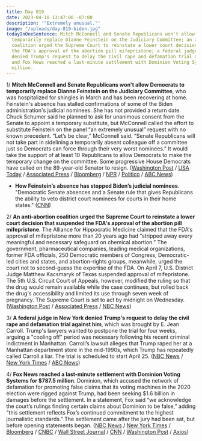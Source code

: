 ```yaml
---
title: Day 819
date: 2023-04-18 13:47:00 -07:00
description: '"Extremely unusual."'
image: "/uploads/day-819-biden.jpg"
todayInOneSentence: Mitch McConnell and Senate Republicans won't allow Democrats to
  temporarily replace Dianne Feinstein on the Judiciary Committee; an anti-abortion
  coalition urged the Supreme Court to reinstate a lower court decision that suspended
  the FDA's approval of the abortion pill mifepristone; a federal judge in New York
  denied Trump's request to delay the civil rape and defamation trial against him;
  and Fox News reached a last-minute settlement with Dominion Voting Systems for $787.5
  million.
---
```


1/ **Mitch McConnell and Senate Republicans won't allow Democrats to temporarily replace Dianne Feinstein on the Judiciary Committee**, who was hospitalized for shingles in March and has been recovering at home. Feinstein's absence has stalled confirmations of some of the Biden administration's judicial nominees. She has not provided a return date. Chuck Schumer said he planned to ask for unanimous consent from the Senate to appoint a temporary substitute, but McConnell called the effort to substitute Feinstein on the panel “an extremely unusual” request with no known precedent. “Let’s be clear,” McConnell said. “Senate Republicans will not take part in sidelining a temporarily absent colleague off a committee just so Democrats can force through their very worst nominees.” It would take the support of at least 10 Republicans to allow Democrats to make the temporary change on the committee. Some progressive House Democrats have called on the 89-year-old Senator to resign. ([Washington Post](https://www.washingtonpost.com/politics/2023/04/18/mcconnell-feinstein-replace-judiciary-committee/) / [USA Today](https://www.usatoday.com/story/news/politics/2023/04/18/mcconnell-will-not-temporarily-replace-feinstein/11688020002/) / [Associated Press](https://apnews.com/article/feinstein-mcconnell-judiciary-temporary-replacement-66d8a1614e962ccfb7c9252c0ccf2a96) / [Bloomberg](https://www.bloomberg.com/news/articles/2023-04-18/mitch-mcconnell-opposes-replacing-ailing-dianne-feinstein-on-senate-judiciary?sref=MIBMEEoj) / [NPR](https://www.npr.org/2023/04/18/1170624504/mcconnell-says-republicans-will-block-effort-to-replace-feinstein-on-judiciary-p) / [Politico](https://www.politico.com/news/2023/04/17/dianne-feinstein-judiciary-committee-00092360) / [ABC News](https://abcnews.go.com/Politics/mcconnell-makes-clear-gop-support-replacing-feinstein-judiciary/story?id=98664547))

* **How Feinstein’s absence has stopped Biden’s judicial nominees**. "Democratic Senate absences and a Senate rule that gives Republicans the ability to veto district court nominees for courts in their home states." ([CNN](https://www.cnn.com/2023/04/10/politics/biden-judges-senate-blue-slips-absences/index.html))

2/ **An anti-abortion coalition urged the Supreme Court to reinstate a lower court decision that suspended the FDA's approval of the abortion pill mifepristone**. The Alliance for Hippocratic Medicine claimed that the FDA's approval of mifepristone more than 20 years ago had “stripped away every meaningful and necessary safeguard on chemical abortion.” The government, pharmaceutical companies, leading medical organizations, former FDA officials, 250 Democratic members of Congress, Democratic-led cities and states, and abortion-rights groups, meanwhile, urged the court not to second-guess the expertise of the FDA. On April 7, U.S. District Judge Matthew Kacsmaryk of Texas suspended approval of mifepristone. The 5th U.S. Circuit Court of Appeals, however, modified the ruling so that the drug would remain available while the case continues, but rolled back the drug's accessibility and limited its use through seven week of pregnancy. The Supreme Court is set to act by midnight on Wednesday. ([Washington Post](https://www.washingtonpost.com/politics/2023/04/18/supreme-court-abortion-pill-mifepristone/) / [Associated Press](https://apnews.com/article/supreme-court-mifepristone-abortion-drug-3855bb5d5c791e4c0465958bae94519e) / [NBC News](https://www.nbcnews.com/politics/supreme-court/anti-abortion-coalition-asks-supreme-court-restrict-mifepristone-rcna80090))

3/ **A federal judge in New York denied Trump's request to delay the civil rape and defamation trial against him**, which was brought by E. Jean Carroll. Trump's lawyers wanted to postpone the trial for four weeks, arguing a "cooling off" period was necessary following his recent criminal indictment in Manhattan. Carroll’s lawsuit alleges that Trump raped her at a Manhattan department store in the mid-1990s, which Trump has repeatedly called Carroll a liar. The trial is scheduled to start April 25. ([NBC News](https://www.nbcnews.com/politics/donald-trump/judge-denies-trumps-bid-delay-civil-rape-trial-rcna80014) / [New York Times](https://www.nytimes.com/2023/04/17/nyregion/trump-rape-trial-e-jean-carroll.html) / [ABC News](https://abcnews.go.com/US/judge-denies-trumps-request-delay-jean-carroll-defamation/story?id=98635729))

4/ **Fox News reached a last-minute settlement with Dominion Voting Systems for $787.5 million**. Dominion, which accused the network of defamation for promoting false claims that its voting machines in the 2020 election were rigged against Trump, had been seeking $1.6 billion in damages before the settlement. In a statement, Fox said “we acknowledge the court’s rulings finding certain claims about Dominion to be false,” adding "this settlement reflects Fox’s continued commitment to the highest journalistic standards.” The settlement came after the jury had been sat, but before opening statements began. ([NBC News](https://www.nbcnews.com/media/fox-news-settles-dominion-defamation-lawsuit-rcna80285) / [New York Times](https://www.nytimes.com/live/2023/04/18/business/fox-news-dominion-trial) / [Bloomberg](https://www.bloomberg.com/news/articles/2023-04-18/fox-agrees-to-settle-dominion-lawsuit-over-election-fraud-claims?sref=MIBMEEoj) / [CNBC](https://www.cnbc.com/2023/04/18/fox-news-and-dominion-settle-election-defamation-lawsuit-judge-says.html) / [Wall Street Journal](https://www.wsj.com/articles/fox-news-dominion-defamation-trial-set-to-begin-d5c7293a?mod=hp_lead_pos4) / [CNN](https://www.cnn.com/business/live-news/fox-news-dominion-trial-04-18-23/index.html) / [Washington Post](https://www.washingtonpost.com/media/2023/04/18/dominion-fox-trial/) / [Axios](https://www.axios.com/2023/04/18/fox-news-settles-dominion-lawsuit))